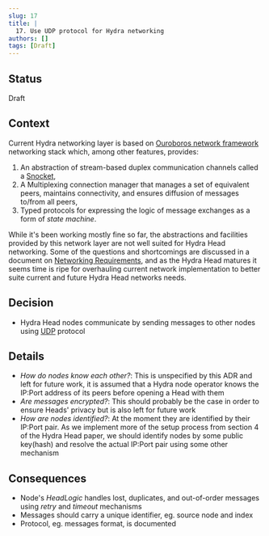 ```yaml
---
slug: 17
title: |
  17. Use UDP protocol for Hydra networking
authors: []
tags: [Draft]
---
```


## Status

Draft

## Context

Current Hydra networking layer is based on [Ouroboros network framework](https://github.com/input-output-hk/ouroboros-network/tree/master/ouroboros-network-framework) networking stack which, among other features, provides:
1. An abstraction of stream-based duplex communication channels called a [Snocket](https://github.com/input-output-hk/ouroboros-network/blob/6c15a8093bac34091ad96af2b8b0d1f7fe54b732/ouroboros-network-framework/src/Ouroboros/Network/Snocket.hs),
2. A Multiplexing connection manager that manages a set of equivalent peers, maintains connectivity, and ensures diffusion of messages to/from all peers,
2. Typed protocols for expressing the logic of message exchanges as a form of _state machine_.

While it's been working mostly fine so far, the abstractions and facilities provided by this network layer are not well suited for Hydra Head networking. Some of the questions and shortcomings are discussed in a document on [Networking Requirements](/docs/dev/architecture/networking), and as the Hydra Head matures it seems time is ripe for overhauling current network implementation to better suite current and future Hydra Head networks needs.

## Decision

* Hydra Head nodes communicate by sending messages to other nodes using [UDP](https://en.wikipedia.org/wiki/User_Datagram_Protocol) protocol

## Details

* _How do nodes know each other?_: This is unspecified by this ADR and left for future work, it is assumed that a Hydra node operator knows the IP:Port address of its peers before opening a Head with them
* _Are messages encrypted?_: This should probably be the case in order to ensure Heads' privacy but is also left for future work
* _How are nodes identified?_: At the moment they are identified by their IP:Port pair. As we implement more of the setup process from section 4 of the Hydra Head paper, we should identify nodes by some public key(hash) and resolve the actual IP:Port pair using some other mechanism

## Consequences

* Node's _HeadLogic_ handles lost, duplicates, and out-of-order messages using _retry_ and _timeout_ mechanisms
* Messages should carry a unique identifier, eg. source node and index
* Protocol, eg. messages format, is documented
